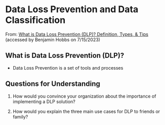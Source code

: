 # Data Loss Prevention and Data Classification
From: [What is Data Loss Prevention (DLP)? Definition, Types, & Tips](https://www.digitalguardian.com/blog/what-data-loss-prevention-dlp-definition-data-loss-prevention) (accessed by Benjamin Hobbs on 7/15/2023)

## What is Data Loss Prevention (DLP)?

* Data Loss Prevention is a set of tools and processes 

## Questions for Understanding
1. How would you convince your organization about the importance of implementing a DLP solution?

2. How would you explain the three main use cases for DLP to friends or family?